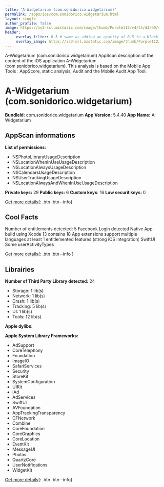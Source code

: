 ```yaml
---
title: "A-Widgetarium (com.sonidorico.widgetarium)"
permalink: /apps/ios/com.sonidorico.widgetarium.html
layout: single
author_profile: false
image: https://is3-ssl.mzstatic.com/image/thumb/Purple112/v4/44/d3/a9/44d3a929-f06e-f875-705b-f394ed67c6b9/AppIcon-0-1x_U007emarketing-0-7-0-85-220.png/512x512bb.jpg
header: 
     overlay_filter: 0.5 # same as adding an opacity of 0.5 to a black background
     overlay_image: https://is3-ssl.mzstatic.com/image/thumb/Purple112/v4/44/d3/a9/44d3a929-f06e-f875-705b-f394ed67c6b9/AppIcon-0-1x_U007emarketing-0-7-0-85-220.png/512x512bb.jpg
---
```

A-Widgetarium (com.sonidorico.widgetarium) AppScan description of the content of the iOS application A-Widgetarium (com.sonidorico.widgetarium). This analysis is based on the Mobile App Tools : AppScore, static analysis, Audit and the Mobile Audit App Tool.

# A-Widgetarium (com.sonidorico.widgetarium)

**BundleId:** com.sonidorico.widgetarium
**App Version:** 5.4.40
**App Name:** A-Widgetarium


## AppScan informations 

**List of permissions:** 
- NSPhotoLibraryUsageDescription
- NSLocationWhenInUseUsageDescription
- NSLocationAlwaysUsageDescription
- NSCalendarsUsageDescription
- NSUserTrackingUsageDescription
- NSLocationAlwaysAndWhenInUseUsageDescription
  
  
**Private keys:** 29
**Public keys:** 6
**Custom keys:** 16
**Low securit keys:** 0
  
[Get more details](/pricing.html){: .btn .btn--info}

## Cool Facts

Number of entitlements detected: 5
Facebook Login detected
Native App
build using Xcode 13
contains 18 App extensions
support multiple languages
at least 1 entitlemented features (strong iOS integration)
SwiftUI
Some userActivityTypes
  
[Get more details](/pricing.html){: .btn .btn--info }

## Librairies 
**Number of Third Party Library detected:** 24
- Storage: 1 lib(s)
- Network: 1 lib(s)
- Crash: 1 lib(s)
- Tracking: 5 lib(s)
- UI: 1 lib(s)
- Tools: 12 lib(s)


**Apple dylibs:**


**Apple System Library Frameworks:**
- AdSupport
- CoreTelephony
- Foundation
- ImageIO
- SafariServices
- Security
- StoreKit
- SystemConfiguration
- UIKit
- iAd
- AdServices
- SwiftUI
- AVFoundation
- AppTrackingTransparency
- CFNetwork
- Combine
- CoreFoundation
- CoreGraphics
- CoreLocation
- EventKit
- MessageUI
- Photos
- QuartzCore
- UserNotifications
- WidgetKit


  
[Get more details](/pricing.html){: .btn .btn--info}

